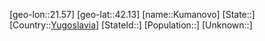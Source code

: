 ﻿---
location: [42.13,21.57]
type: City
tags:
- geo/City


SpocWebEntityId: 31691
isDeleted: false
confidential: public

---
[geo-lon::21.57]
[geo-lat::42.13]
[name::Kumanovo]
[State::]
[Country::[Yugoslavia](geo/Continent/Europe/Yugoslavia.md)]
[StateId::]
[Population::]
[Unknown::]

